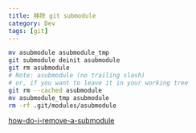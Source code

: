 ```yaml
---
title: 移除 git submodule
category: Dev
tags: [git]
---
```


<!--more-->
```sh
mv asubmodule asubmodule_tmp
git submodule deinit asubmodule    
git rm asubmodule
# Note: asubmodule (no trailing slash)
# or, if you want to leave it in your working tree
git rm --cached asubmodule
mv asubmodule_tmp asubmodule
rm -rf .git/modules/asubmodule
```

[how-do-i-remove-a-submodule]( http://stackoverflow.com/questions/1260748/how-do-i-remove-a-submodule )
